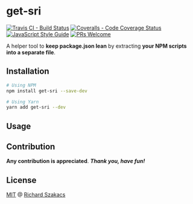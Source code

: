 # get-sri

[![Travis CI - Build Status][travis-badge]][travis-url]
[![Coveralls - Code Coverage Status][cov-badge]][cov-url]
[![JavaScript Style Guide][jsstd-badge]][jsstd-url]
[![PRs Welcome][pr-badge]][pr-url]

A helper tool to **keep package.json lean** by extracting 
**your NPM scripts into a separate file**.

## Installation

```bash
# Using NPM
npm install get-sri --save-dev
```

```bash
# Using Yarn
yarn add get-sri --dev
```

## Usage

## Contribution

**Any contribution is appreciated**. 
***Thank you, have fun!***

## License

[MIT](LICENSE.md) @ [Richard Szakacs](https://www.github.com/richardszkcs)


  [travis-badge]: https://travis-ci.org/jstbx/get-sri.svg?branch=master
  [travis-url]:   https://travis-ci.org/jstbx/get-sri

  [cov-badge]:    https://coveralls.io/repos/github/jstbx/get-sri/badge.svg?branch=master
  [cov-url]:      https://coveralls.io/github/jstbx/get-sri?branch=master

  [jsstd-badge]:  https://img.shields.io/badge/code_style-standard-brightgreen.svg
  [jsstd-url]:    https://standardjs.com

  [pr-badge]:     https://img.shields.io/badge/PRs-welcome-brightgreen.svg?style=flat-square
  [pr-url]:       CONTRIBUTING.md

